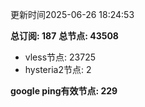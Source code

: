 更新时间2025-06-26 18:24:53

**总订阅: 187**
**总节点: 43508**
- vless节点: 23725
- hysteria2节点: 2

**google ping有效节点: 229**
